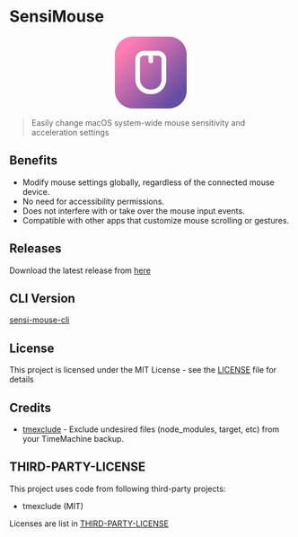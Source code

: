 # SensiMouse

<p align="center">
  <img src="./public/icon.png" height="128" />
</p>

> Easily change macOS system-wide mouse sensitivity and acceleration settings

## Benefits

- Modify mouse settings globally, regardless of the connected mouse device.
- No need for accessibility permissions.
- Does not interfere with or take over the mouse input events.
- Compatible with other apps that customize mouse scrolling or gestures.

## Releases

Download the latest release from [here](https://github.com/Rel1cx/sensi-mouse/releases)

## CLI Version

[sensi-mouse-cli](https://github.com/Rel1cx/sensi-mouse-cli)

## License

This project is licensed under the MIT License - see the [LICENSE](LICENSE) file for details

## Credits

- [tmexclude](https://github.com/PhotonQuantum/tmexclude) - Exclude undesired files (node_modules, target, etc) from your TimeMachine backup.

## THIRD-PARTY-LICENSE

This project uses code from following third-party projects:

- tmexclude (MIT)

Licenses are list in [THIRD-PARTY-LICENSE](THIRD-PARTY-LICENSE)
